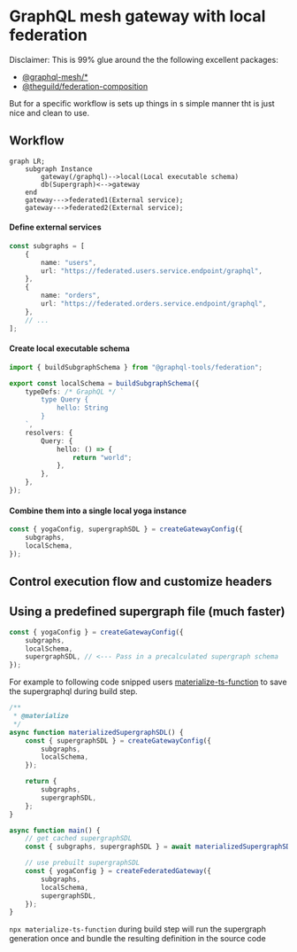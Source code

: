 # GraphQL mesh gateway with local federation

Disclaimer: This is 99% glue around the the following excellent packages:

- [@graphql-mesh/\*](https://the-guild.dev/graphql/mesh/docs)
- [@theguild/federation-composition](https://github.com/the-guild-org/federation)

But for a specific workflow is sets up things in s simple manner tht is just nice and clean to use.

## Workflow

```mermaid
graph LR;
    subgraph Instance
        gateway(/graphql)-->local(Local executable schema)
        db(Supergraph)<-->gateway
    end
    gateway--->federated1(External service);
    gateway--->federated2(External service);
```

#### Define external services

```typescript
const subgraphs = [
	{
		name: "users",
		url: "https://federated.users.service.endpoint/graphql",
	},
	{
		name: "orders",
		url: "https://federated.orders.service.endpoint/graphql",
	},
	// ...
];
```

#### Create local executable schema

```typescript
import { buildSubgraphSchema } from "@graphql-tools/federation";

export const localSchema = buildSubgraphSchema({
	typeDefs: /* GraphQL */ `
		type Query {
			hello: String
		}
	`,
	resolvers: {
		Query: {
			hello: () => {
				return "world";
			},
		},
	},
});
```

#### Combine them into a single local yoga instance

```typescript
const { yogaConfig, supergraphSDL } = createGatewayConfig({
	subgraphs,
	localSchema,
});
```

## Control execution flow and customize headers

## Using a predefined supergraph file (much faster)

```typescript
const { yogaConfig } = createGatewayConfig({
	subgraphs,
	localSchema,
	supergraphSDL, // <--- Pass in a precalculated supergraph schema
});
```

For example to following code snipped users [materialize-ts-function](https://www.npmjs.com/package/materialize-ts-function) to save the supergraphql during build step.

```typescript
/**
 * @materialize
 */
async function materializedSupergraphSDL() {
	const { supergraphSDL } = createGatewayConfig({
		subgraphs,
		localSchema,
	});

	return {
		subgraphs,
		supergraphSDL,
	};
}

async function main() {
	// get cached supergraphSDL
	const { subgraphs, supergraphSDL } = await materializedSupergraphSDL();

	// use prebuilt supergraphSDL
	const { yogaConfig } = createFederatedGateway({
		subgraphs,
		localSchema,
		supergraphSDL,
	});
}
```

`npx materialize-ts-function` during build step will run the supergraph generation once and bundle the resulting definition in the source code
